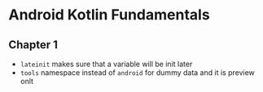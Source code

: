 # Android Kotlin Fundamentals
## Chapter 1
- `lateinit` makes sure that a variable will be init later
- `tools` namespace instead of `android` for dummy data and it is preview onlt
